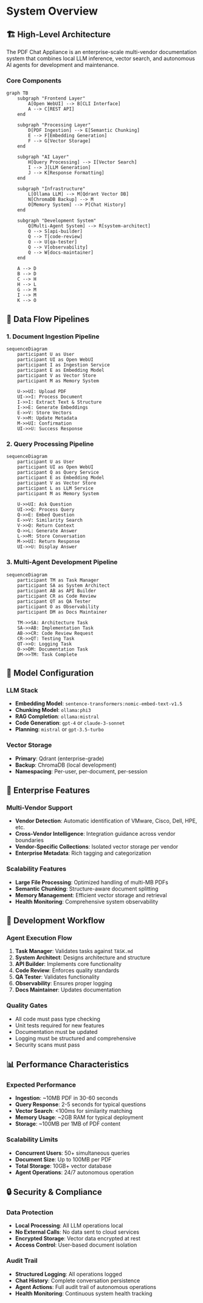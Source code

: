 # System Overview

## 🏗️ High-Level Architecture

The PDF Chat Appliance is an enterprise-scale multi-vendor documentation system that combines local LLM inference, vector search, and autonomous AI agents for development and maintenance.

### Core Components

```mermaid
graph TB
    subgraph "Frontend Layer"
        A[Open WebUI] --> B[CLI Interface]
        A --> C[REST API]
    end
    
    subgraph "Processing Layer"
        D[PDF Ingestion] --> E[Semantic Chunking]
        E --> F[Embedding Generation]
        F --> G[Vector Storage]
    end
    
    subgraph "AI Layer"
        H[Query Processing] --> I[Vector Search]
        I --> J[LLM Generation]
        J --> K[Response Formatting]
    end
    
    subgraph "Infrastructure"
        L[Ollama LLM] --> M[Qdrant Vector DB]
        N[ChromaDB Backup] --> M
        O[Memory System] --> P[Chat History]
    end
    
    subgraph "Development System"
        Q[Multi-Agent System] --> R[system-architect]
        Q --> S[api-builder]
        Q --> T[code-review]
        Q --> U[qa-tester]
        Q --> V[observability]
        Q --> W[docs-maintainer]
    end
    
    A --> D
    B --> D
    C --> H
    H --> L
    G --> M
    I --> M
    K --> O
```

## 🔄 Data Flow Pipelines

### 1. Document Ingestion Pipeline

```mermaid
sequenceDiagram
    participant U as User
    participant UI as Open WebUI
    participant I as Ingestion Service
    participant E as Embedding Model
    participant V as Vector Store
    participant M as Memory System
    
    U->>UI: Upload PDF
    UI->>I: Process Document
    I->>I: Extract Text & Structure
    I->>E: Generate Embeddings
    E->>V: Store Vectors
    V->>M: Update Metadata
    M->>UI: Confirmation
    UI->>U: Success Response
```

### 2. Query Processing Pipeline

```mermaid
sequenceDiagram
    participant U as User
    participant UI as Open WebUI
    participant Q as Query Service
    participant E as Embedding Model
    participant V as Vector Store
    participant L as LLM Service
    participant M as Memory System
    
    U->>UI: Ask Question
    UI->>Q: Process Query
    Q->>E: Embed Question
    E->>V: Similarity Search
    V->>Q: Return Context
    Q->>L: Generate Answer
    L->>M: Store Conversation
    M->>UI: Return Response
    UI->>U: Display Answer
```

### 3. Multi-Agent Development Pipeline

```mermaid
sequenceDiagram
    participant TM as Task Manager
    participant SA as System Architect
    participant AB as API Builder
    participant CR as Code Review
    participant QT as QA Tester
    participant O as Observability
    participant DM as Docs Maintainer
    
    TM->>SA: Architecture Task
    SA->>AB: Implementation Task
    AB->>CR: Code Review Request
    CR->>QT: Testing Task
    QT->>O: Logging Task
    O->>DM: Documentation Task
    DM->>TM: Task Complete
```

## 🧠 Model Configuration

### LLM Stack

- **Embedding Model**: `sentence-transformers:nomic-embed-text-v1.5`
- **Chunking Model**: `ollama:phi3`
- **RAG Completion**: `ollama:mistral`
- **Code Generation**: `gpt-4` or `claude-3-sonnet`
- **Planning**: `mistral` or `gpt-3.5-turbo`

### Vector Storage

- **Primary**: Qdrant (enterprise-grade)
- **Backup**: ChromaDB (local development)
- **Namespacing**: Per-user, per-document, per-session

## 🏢 Enterprise Features

### Multi-Vendor Support

- **Vendor Detection**: Automatic identification of VMware, Cisco, Dell, HPE, etc.
- **Cross-Vendor Intelligence**: Integration guidance across vendor boundaries
- **Vendor-Specific Collections**: Isolated vector storage per vendor
- **Enterprise Metadata**: Rich tagging and categorization

### Scalability Features

- **Large File Processing**: Optimized handling of multi-MB PDFs
- **Semantic Chunking**: Structure-aware document splitting
- **Memory Management**: Efficient vector storage and retrieval
- **Health Monitoring**: Comprehensive system observability

## 🔧 Development Workflow

### Agent Execution Flow

1. **Task Manager**: Validates tasks against `TASK.md`
2. **System Architect**: Designs architecture and structure
3. **API Builder**: Implements core functionality
4. **Code Review**: Enforces quality standards
5. **QA Tester**: Validates functionality
6. **Observability**: Ensures proper logging
7. **Docs Maintainer**: Updates documentation

### Quality Gates

- All code must pass type checking
- Unit tests required for new features
- Documentation must be updated
- Logging must be structured and comprehensive
- Security scans must pass

## 📊 Performance Characteristics

### Expected Performance

- **Ingestion**: ~10MB PDF in 30-60 seconds
- **Query Response**: 2-5 seconds for typical questions
- **Vector Search**: <100ms for similarity matching
- **Memory Usage**: ~2GB RAM for typical deployment
- **Storage**: ~100MB per 1MB of PDF content

### Scalability Limits

- **Concurrent Users**: 50+ simultaneous queries
- **Document Size**: Up to 100MB per PDF
- **Total Storage**: 10GB+ vector database
- **Agent Operations**: 24/7 autonomous operation

## 🔒 Security & Compliance

### Data Protection

- **Local Processing**: All LLM operations local
- **No External Calls**: No data sent to cloud services
- **Encrypted Storage**: Vector data encrypted at rest
- **Access Control**: User-based document isolation

### Audit Trail

- **Structured Logging**: All operations logged
- **Chat History**: Complete conversation persistence
- **Agent Actions**: Full audit trail of autonomous operations
- **Health Monitoring**: Continuous system health tracking
